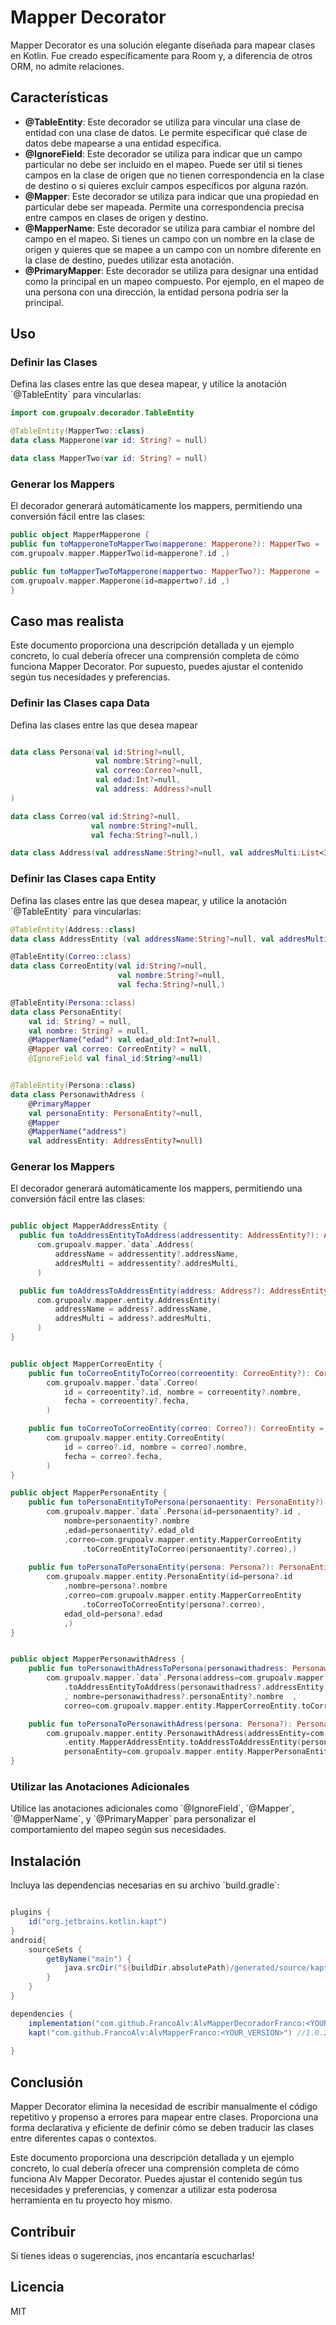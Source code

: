# Mapper Decorator

Mapper Decorator es una solución elegante diseñada para mapear clases en Kotlin. Fue creado específicamente para Room y, a diferencia de otros ORM, no admite relaciones.

## Características

- **@TableEntity**: Este decorador se utiliza para vincular una clase de entidad con una clase de datos. Le permite especificar qué clase de datos debe mapearse a una entidad específica.
- **@IgnoreField**: Este decorador se utiliza para indicar que un campo particular no debe ser incluido en el mapeo. Puede ser útil si tienes campos en la clase de origen que no tienen correspondencia en la clase de destino o si quieres excluir campos específicos por alguna razón.
- **@Mapper**: Este decorador se utiliza para indicar que una propiedad en particular debe ser mapeada. Permite una correspondencia precisa entre campos en clases de origen y destino.
- **@MapperName**: Este decorador se utiliza para cambiar el nombre del campo en el mapeo. Si tienes un campo con un nombre en la clase de origen y quieres que se mapee a un campo con un nombre diferente en la clase de destino, puedes utilizar esta anotación.
- **@PrimaryMapper**: Este decorador se utiliza para designar una entidad como la principal en un mapeo compuesto. Por ejemplo, en el mapeo de una persona con una dirección, la entidad persona podría ser la principal.

## Uso

### Definir las Clases

Defina las clases entre las que desea mapear, y utilice la anotación \`@TableEntity\` para vincularlas:

```kotlin
import com.grupoalv.decorador.TableEntity

@TableEntity(MapperTwo::class)
data class Mapperone(var id: String? = null)

data class MapperTwo(var id: String? = null)
```

### Generar los Mappers

El decorador generará automáticamente los mappers, permitiendo una conversión fácil entre las clases:

```kotlin
public object MapperMapperone {
public fun toMapperoneToMapperTwo(mapperone: Mapperone?): MapperTwo =
com.grupoalv.mapper.MapperTwo(id=mapperone?.id ,)

public fun toMapperTwoToMapperone(mappertwo: MapperTwo?): Mapperone =
com.grupoalv.mapper.Mapperone(id=mappertwo?.id ,)
}

```

## Caso mas realista

Este documento proporciona una descripción detallada y un ejemplo concreto, lo cual debería ofrecer una comprensión completa de cómo funciona  Mapper Decorator. Por supuesto, puedes ajustar el contenido según tus necesidades y preferencias.


### Definir las Clases capa Data

Defina las clases entre las que desea mapear 
```kotlin

data class Persona(val id:String?=null,
                   val nombre:String?=null,
                   val correo:Correo?=null,
                   val edad:Int?=null,
                   val address: Address?=null
)

data class Correo(val id:String?=null,
                  val nombre:String?=null,
                  val fecha:String?=null,)

data class Address(val addressName:String?=null, val addresMulti:List<Int>?=null)

```
### Definir las Clases capa Entity

Defina las clases entre las que desea mapear, y utilice la anotación \`@TableEntity\` para vincularlas:


```kotlin
@TableEntity(Address::class)
data class AddressEntity (val addressName:String?=null, val addresMulti:List<Int>?=null)

@TableEntity(Correo::class)
data class CorreoEntity(val id:String?=null,
                        val nombre:String?=null,
                        val fecha:String?=null,)

@TableEntity(Persona::class)
data class PersonaEntity(
    val id: String? = null,
    val nombre: String? = null,
    @MapperName("edad") val edad_old:Int?=null,
    @Mapper val correo: CorreoEntity? = null,
    @IgnoreField val final_id:String?=null)


@TableEntity(Persona::class)
data class PersonawithAdress (
    @PrimaryMapper
    val personaEntity: PersonaEntity?=null,
    @Mapper
    @MapperName("address")
    val addressEntity: AddressEntity?=null)
```

### Generar los Mappers

El decorador generará automáticamente los mappers, permitiendo una conversión fácil entre las clases:

```kotlin

public object MapperAddressEntity {
  public fun toAddressEntityToAddress(addressentity: AddressEntity?): Address =
      com.grupoalv.mapper.`data`.Address(
          addressName = addressentity?.addressName,
          addresMulti = addressentity?.addresMulti,
      )

  public fun toAddressToAddressEntity(address: Address?): AddressEntity =
      com.grupoalv.mapper.entity.AddressEntity(
          addressName = address?.addressName,
          addresMulti = address?.addresMulti,
      )
}


public object MapperCorreoEntity {
    public fun toCorreoEntityToCorreo(correoentity: CorreoEntity?): Correo =
        com.grupoalv.mapper.`data`.Correo(
            id = correoentity?.id, nombre = correoentity?.nombre,
            fecha = correoentity?.fecha,
        )

    public fun toCorreoToCorreoEntity(correo: Correo?): CorreoEntity =
        com.grupoalv.mapper.entity.CorreoEntity(
            id = correo?.id, nombre = correo?.nombre,
            fecha = correo?.fecha,
        )
}

public object MapperPersonaEntity {
    public fun toPersonaEntityToPersona(personaentity: PersonaEntity?): Persona =
        com.grupoalv.mapper.`data`.Persona(id=personaentity?.id ,
            nombre=personaentity?.nombre
            ,edad=personaentity?.edad_old
            ,correo=com.grupoalv.mapper.entity.MapperCorreoEntity
                .toCorreoEntityToCorreo(personaentity?.correo),)
    
    public fun toPersonaToPersonaEntity(persona: Persona?): PersonaEntity =
        com.grupoalv.mapper.entity.PersonaEntity(id=persona?.id 
            ,nombre=persona?.nombre
            ,correo=com.grupoalv.mapper.entity.MapperCorreoEntity
                .toCorreoToCorreoEntity(persona?.correo),
            edad_old=persona?.edad
            ,)
}


public object MapperPersonawithAdress {
    public fun toPersonawithAdressToPersona(personawithadress: PersonawithAdress?): Persona =
        com.grupoalv.mapper.`data`.Persona(address=com.grupoalv.mapper.entity.MapperAddressEntity
            .toAddressEntityToAddress(personawithadress?.addressEntity),id=personawithadress?.personaEntity?.id
            , nombre=personawithadress?.personaEntity?.nombre  ,
            correo=com.grupoalv.mapper.entity.MapperCorreoEntity.toCorreoEntityToCorreo(personawithadress?.personaEntity?.correo))

    public fun toPersonaToPersonawithAdress(persona: Persona?): PersonawithAdress =
        com.grupoalv.mapper.entity.PersonawithAdress(addressEntity=com.grupoalv.mapper
            .entity.MapperAddressEntity.toAddressToAddressEntity(persona?.address),
            personaEntity=com.grupoalv.mapper.entity.MapperPersonaEntity.toPersonaToPersonaEntity(persona),)
}

```

### Utilizar las Anotaciones Adicionales

Utilice las anotaciones adicionales como \`@IgnoreField\`, \`@Mapper\`, \`@MapperName\`, y \`@PrimaryMapper\` para personalizar el comportamiento del mapeo según sus necesidades.

## Instalación

Incluya las dependencias necesarias en su archivo \`build.gradle\`:

```groovy

plugins {
    id("org.jetbrains.kotlin.kapt")
}
android{
    sourceSets {
        getByName("main") {
            java.srcDir("${buildDir.absolutePath}/generated/source/kaptKotlin/")
        }
    }
}

dependencies {
    implementation("com.github.FrancoAlv:AlvMapperDecoradorFranco:<YOUR_VERSION>") //1.0.1
    kapt("com.github.FrancoAlv:AlvMapperFranco:<YOUR_VERSION>") //1.0.2
    
}
```


## Conclusión

Mapper Decorator elimina la necesidad de escribir manualmente el código repetitivo y propenso a errores para mapear entre clases. Proporciona una forma declarativa y eficiente de definir cómo se deben traducir las clases entre diferentes capas o contextos.

Este documento proporciona una descripción detallada y un ejemplo concreto, lo cual debería ofrecer una comprensión completa de cómo funciona Alv Mapper Decorator. Puedes ajustar el contenido según tus necesidades y preferencias, y comenzar a utilizar esta poderosa herramienta en tu proyecto hoy mismo.


## Contribuir

Si tienes ideas o sugerencias, ¡nos encantaría escucharlas!

## Licencia

MIT
